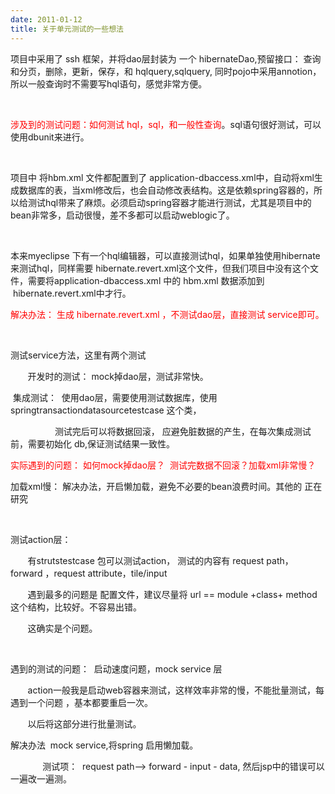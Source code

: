 ```yaml
---
date: 2011-01-12
title: 关于单元测试的一些想法
---
```



<p>项目中采用了 ssh 框架，并将dao层封装为 一个 hibernateDao,预留接口： 查询和分页，删除，更新，保存，和 hqlquery,sqlquery, 同时pojo中采用annotion，所以一般查询时不需要写hql语句，感觉非常方便。</p> <p>&nbsp;</p> <p><span style="color: #ff0000;">涉及到的测试问题：如何测试 hql，sql，和一般性查询</span>。sql语句很好测试，可以使用dbunit来进行。</p> <p>&nbsp;</p> <p>项目中 将hbm.xml 文件都配置到了 application-dbaccess.xml中，自动将xml生成数据库的表，当xml修改后，也会自动修改表结构。这是依赖spring容器的，所以给测试hql带来了麻烦。必须启动spring容器才能进行测试，尤其是项目中的bean非常多，启动很慢，差不多都可以启动weblogic了。</p> <p>&nbsp;</p> <p>本来myeclipse 下有一个hql编辑器，可以直接测试hql，如果单独使用hibernate来测试hql，同样需要 hibernate.revert.xml这个文件，但我们项目中没有这个文件，需要将application-dbaccess.xml 中的 hbm.xml 数据添加到 &nbsp;hibernate.revert.xml中才行。</p> <p><span style="color: #ff0000;">解决办法： 生成 hibernate.revert.xml ，不测试dao层，直接测试 service即可。</span></p> <p>&nbsp;</p> <p>测试service方法，这里有两个测试</p> <p>&nbsp;&nbsp; &nbsp; &nbsp; 开发时的测试： mock掉dao层，测试非常快。</p> <p><span style="white-space: pre;"> </span>集成测试： &nbsp;使用dao层，需要使用测试数据库，使用springtransactiondatasourcetestcase 这个类，</p> <p>&nbsp;&nbsp; &nbsp; &nbsp; &nbsp; &nbsp; &nbsp; &nbsp; &nbsp; &nbsp;测试完后可以将数据回滚， 应避免脏数据的产生，在每次集成测试前，需要初始化 db,保证测试结果一致性。</p> <p><span style="color: #ff0000;">实际遇到的问题： 如何mock掉dao层？ &nbsp;测试完数据不回滚？加载xml非常慢？</span>&nbsp;&nbsp;</p> <p>加载xml慢： 解决办法，开启懒加载，避免不必要的bean浪费时间。其他的 正在研究</p> <p>&nbsp;</p> <p>测试action层：</p> <p>&nbsp;&nbsp; &nbsp; &nbsp; 有strutstestcase 包可以测试action， 测试的内容有 request path， forward ，request attribute，tile/input</p> <p>&nbsp;&nbsp; &nbsp; &nbsp; 遇到最多的问题是 配置文件，建议尽量将 url == module +class+ method 这个结构，比较好。不容易出错。</p> <p>&nbsp;&nbsp; &nbsp; &nbsp; 这确实是个问题。</p> <p>&nbsp;</p> <p>遇到的测试的问题： &nbsp;启动速度问题，mock service 层</p> <p>&nbsp;&nbsp; &nbsp; &nbsp; action一般我是启动web容器来测试，这样效率非常的慢，不能批量测试，每遇到一个问题 ，基本都要重启一次。</p> <p>&nbsp;&nbsp; &nbsp; &nbsp; 以后将这部分进行批量测试。&nbsp;</p> <p>解决办法 &nbsp;mock service,将spring 启用懒加载。</p> <p>&nbsp;&nbsp; &nbsp; &nbsp; &nbsp; &nbsp; &nbsp; 测试项： &nbsp;request path--&gt; forward - input - data, 然后jsp中的错误可以一遍改一遍测。</p> <p><span style="white-space: pre;"> </span></p> <p>&nbsp;</p> <p>&nbsp;</p> <p>&nbsp;</p>